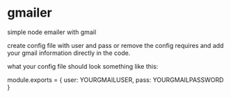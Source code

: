 # gmailer
simple node emailer with gmail

create config file with user and pass or remove the config requires and add your gmail information directly in the code.  

what your config file should look something like this: 

module.exports = {
  user: YOURGMAILUSER,
  pass: YOURGMAILPASSWORD
}
